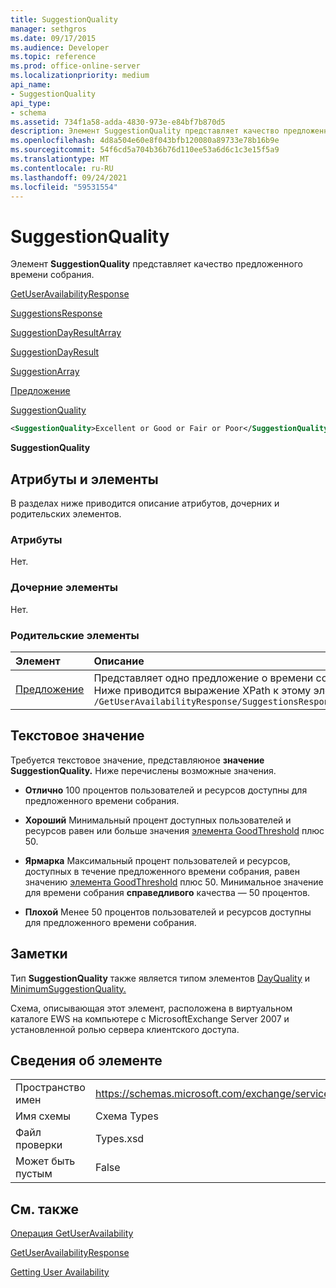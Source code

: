 ```yaml
---
title: SuggestionQuality
manager: sethgros
ms.date: 09/17/2015
ms.audience: Developer
ms.topic: reference
ms.prod: office-online-server
ms.localizationpriority: medium
api_name:
- SuggestionQuality
api_type:
- schema
ms.assetid: 734f1a58-adda-4830-973e-e84bf7b870d5
description: Элемент SuggestionQuality представляет качество предложенного времени собрания.
ms.openlocfilehash: 4d8a504e60e8f043bfb120080a89733e78b16b9e
ms.sourcegitcommit: 54f6cd5a704b36b76d110ee53a6d6c1c3e15f5a9
ms.translationtype: MT
ms.contentlocale: ru-RU
ms.lasthandoff: 09/24/2021
ms.locfileid: "59531554"
---
```

# <a name="suggestionquality"></a>SuggestionQuality

Элемент **SuggestionQuality** представляет качество предложенного времени собрания. 
  
[GetUserAvailabilityResponse](getuseravailabilityresponse.md)
  
[SuggestionsResponse](suggestionsresponse.md)
  
[SuggestionDayResultArray](suggestiondayresultarray.md)
  
[SuggestionDayResult](suggestiondayresult.md)
  
[SuggestionArray](suggestionarray.md)
  
[Предложение](suggestion.md)
  
[SuggestionQuality](suggestionquality.md)
  
```xml
<SuggestionQuality>Excellent or Good or Fair or Poor</SuggestionQuality>
```

 **SuggestionQuality**
## <a name="attributes-and-elements"></a>Атрибуты и элементы

В разделах ниже приводится описание атрибутов, дочерних и родительских элементов.
  
### <a name="attributes"></a>Атрибуты

Нет.
  
### <a name="child-elements"></a>Дочерние элементы

Нет.
  
### <a name="parent-elements"></a>Родительские элементы

|**Элемент**|**Описание**|
|:-----|:-----|
|[Предложение](suggestion.md) <br/> |Представляет одно предложение о времени собрания.  <br/> Ниже приводится выражение XPath к этому элементу:  <br/>  `/GetUserAvailabilityResponse/SuggestionsResponse/SuggestionDayResultArray/SuggestionDayResult[i]/SuggestionArray/Suggestion[i]` <br/> |
   
## <a name="text-value"></a>Текстовое значение

Требуется текстовое значение, представляюное **значение SuggestionQuality.** Ниже перечислены возможные значения. 
  
- **Отлично** 100 процентов пользователей и ресурсов доступны для предложенного времени собрания. 
    
- **Хороший** Минимальный процент доступных пользователей и ресурсов равен или больше значения [элемента GoodThreshold](goodthreshold.md) плюс 50. 
    
- **Ярмарка** Максимальный процент пользователей и ресурсов, доступных в течение предложенного времени собрания, равен значению [элемента GoodThreshold](goodthreshold.md) плюс 50. Минимальное значение для времени собрания **справедливого** качества — 50 процентов. 
    
- **Плохой** Менее 50 процентов пользователей и ресурсов доступны для предложенного времени собрания. 
    
## <a name="remarks"></a>Заметки

Тип **SuggestionQuality** также является типом элементов [DayQuality](dayquality.md) и [MinimumSuggestionQuality.](minimumsuggestionquality.md) 
  
Схема, описывающая этот элемент, расположена в виртуальном каталоге EWS на компьютере с MicrosoftExchange Server 2007 и установленной ролью сервера клиентского доступа.
  
## <a name="element-information"></a>Сведения об элементе

|||
|:-----|:-----|
|Пространство имен  <br/> |https://schemas.microsoft.com/exchange/services/2006/types  <br/> |
|Имя схемы  <br/> |Схема Types  <br/> |
|Файл проверки  <br/> |Types.xsd  <br/> |
|Может быть пустым  <br/> |False  <br/> |
   
## <a name="see-also"></a>См. также



[Операция GetUserAvailability](getuseravailability-operation.md)
  
[GetUserAvailabilityResponse](getuseravailabilityresponse.md)


[Getting User Availability](https://msdn.microsoft.com/library/d4133fcb-9b0f-4e6b-aadf-a389da83516a%28Office.15%29.aspx)

